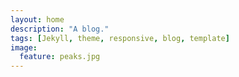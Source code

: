 ```yaml
---
layout: home
description: "A blog."
tags: [Jekyll, theme, responsive, blog, template]
image:
  feature: peaks.jpg
---
```

